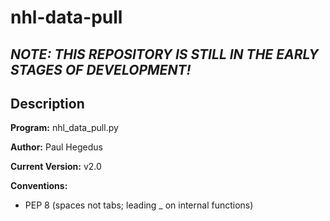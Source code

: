 # nhl-data-pull #
***NOTE: THIS REPOSITORY IS STILL IN THE EARLY STAGES OF DEVELOPMENT!***
---
## Description ##
**Program:** nhl_data_pull.py

**Author:** Paul Hegedus

**Current Version:** v2.0

**Conventions:**
*   PEP 8 (spaces not tabs; leading _ on internal functions)


